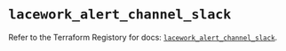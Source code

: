 # `lacework_alert_channel_slack`

Refer to the Terraform Registory for docs: [`lacework_alert_channel_slack`](https://registry.terraform.io/providers/lacework/lacework/1.15.0/docs/resources/alert_channel_slack).
